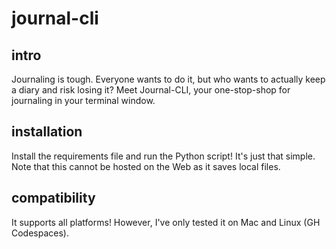 # journal-cli

## intro
Journaling is tough. Everyone wants to do it, but who wants to actually keep a diary and risk losing it? Meet Journal-CLI, your one-stop-shop for journaling in your terminal window. 

## installation
Install the requirements file and run the Python script! It's just that simple. Note that this cannot be hosted on the Web as it saves local files. 

## compatibility
It supports all platforms! However, I've only tested it on Mac and Linux (GH Codespaces).

